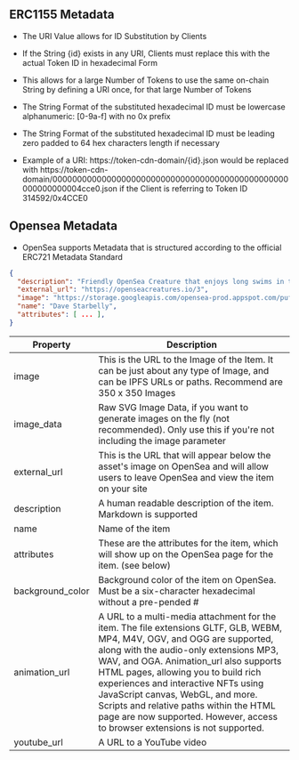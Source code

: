 ## ERC1155 Metadata
* The URI Value allows for ID Substitution by Clients
* If the String {id} exists in any URI, Clients must replace this with the actual Token ID in hexadecimal Form
* This allows for a large Number of Tokens to use the same on-chain String by defining a URI once, for that large Number of Tokens

* The String Format of the substituted hexadecimal ID must be lowercase alphanumeric: [0-9a-f] with no 0x prefix
* The String Format of the substituted hexadecimal ID must be leading zero padded to 64 hex characters length if necessary
* Example of a URI: https://token-cdn-domain/{id}.json would be replaced with https://token-cdn-domain/000000000000000000000000000000000000000000000000000000000004cce0.json if the Client is referring to Token ID 314592/0x4CCE0

## Opensea Metadata
* OpenSea supports Metadata that is structured according to the official ERC721 Metadata Standard
```json
{
  "description": "Friendly OpenSea Creature that enjoys long swims in the ocean.",
  "external_url": "https://openseacreatures.io/3",
  "image": "https://storage.googleapis.com/opensea-prod.appspot.com/puffs/3.png",
  "name": "Dave Starbelly",
  "attributes": [ ... ],
}
```
|Property|Description|
|---|---|
|image|This is the URL to the Image of the Item. It can be just about any type of Image, and can be IPFS URLs or paths. Recommend are 350 x 350 Images|
|image_data|Raw SVG Image Data, if you want to generate images on the fly (not recommended). Only use this if you're not including the image parameter|
|external_url|This is the URL that will appear below the asset's image on OpenSea and will allow users to leave OpenSea and view the item on your site|
|description|A human readable description of the item. Markdown is supported|
|name|Name of the item|
|attributes|These are the attributes for the item, which will show up on the OpenSea page for the item. (see below)|
|background_color|Background color of the item on OpenSea. Must be a six-character hexadecimal without a pre-pended #|
|animation_url|A URL to a multi-media attachment for the item. The file extensions GLTF, GLB, WEBM, MP4, M4V, OGV, and OGG are supported, along with the audio-only extensions MP3, WAV, and OGA. Animation_url also supports HTML pages, allowing you to build rich experiences and interactive NFTs using JavaScript canvas, WebGL, and more. Scripts and relative paths within the HTML page are now supported. However, access to browser extensions is not supported.|
|youtube_url|A URL to a YouTube video|

